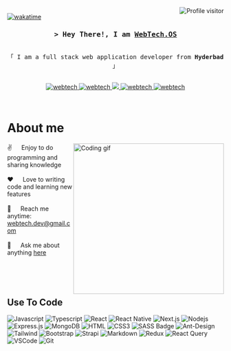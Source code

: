
<!--
<h2 align="center">
  Welcome to WebTech>OS World!
  <img src="https://media.giphy.com/media/hvRJCLFzcasrR4ia7z/giphy.gif" width="28">
</h2>
-->

<!--
<p align="center">
  <a href="https://github.com/webtech"><img src="https://readme-typing-svg.herokuapp.com/?lines=Self%20Taught%20Programmer;Front%20End%20Developer;1.5%2B%20years%20of%20coding%20experience;Always%20learning%20new%20things&center=true&width=380&height=45"></a>
</p>

 -->

 <a href="https://komarev.com/ghpvc/?username=webtechos">
    <img align="right" src="https://komarev.com/ghpvc/?username=webtech&label=Visitors&color=0e75b6&style=flat" alt="Profile visitor" />
  </a>
  
  
  [![wakatime](https://wakatime.com/badge/user/eebb3dd8-d9b2-40de-9b88-6fd6cac99dbc.svg)](https://wakatime.com/@eebb3dd8-d9b2-40de-9b88-6fd6cac99dbc)
  
  <!-- Intro  -->
  <h3 align="center">
          <samp>&gt; Hey There!, I am
                  <b><a target="_blank" href="https://webtech.com">WebTech.OS</a></b>
          </samp>
  </h3>
  
  
  <p align="center"> 
    <samp>
      <a href="https://www.google.com/search?q=WebTech.OS"></a>
      <br>
      「 I am a full stack web application developer from <b>Hyderbad</b> 」
      <br>
      <br>
    </samp>
  </p>
  
  <p align="center">
   <a href="https://webtech.com" target="blank">
    <img src="https://img.shields.io/badge/Website-DC143C?style=for-the-badge&logo=medium&logoColor=white" alt="webtech" />
   </a>
   <a href="https://linkedin.com/in/al-siam" target="_blank">
    <img src="https://img.shields.io/badge/LinkedIn-0077B5?style=for-the-badge&logo=linkedin&logoColor=white" alt="webtech"/>
   </a>
   <!-- <a href="https://dev.to/webtech" target="_blank">
    <img src="https://img.shields.io/badge/dev.to-0A0A0A?style=for-the-badge&logo=dev.to&logoColor=white" alt="webtech" />
   </a> -->
   <a href="https://twitter.com/_webtech" target="_blank">
    <img src="https://img.shields.io/badge/Twitter-1DA1F2?style=for-the-badge&logo=twitter&logoColor=white" />
   </a>
   <a href="https://instagram.com/_webtech" target="_blank">
    <img src="https://img.shields.io/badge/Instagram-fe4164?style=for-the-badge&logo=instagram&logoColor=white" alt="webtech" />
   </a> 
   <a href="https://facebook.com/webtech.dev" target="_blank">
    <img src="https://img.shields.io/badge/Facebook-20BEFF?&style=for-the-badge&logo=facebook&logoColor=white" alt="webtech"  />
    </a> 
  </p>
  <br />
  
  <!-- About Section -->
   # About me
   
  <p>
   <img align="right" width="350" src="/assets/programmer.gif" alt="Coding gif" />
    
   ✌️ &emsp; Enjoy to do programming and sharing knowledge <br/><br/>
   ❤️ &emsp; Love to writing code and learning new features<br/><br/>
   📧 &emsp; Reach me anytime: webtech.dev@gmail.com<br/><br/>
   💬 &emsp; Ask me about anything [here](https://github.com/webtech/webtech/issues)
  
  </p>
  
  <br/>
  <br/>
  <br/>
  
  ## Use To Code
  
  ![Javascript](https://img.shields.io/badge/Javascript-F0DB4F?style=for-the-badge&labelColor=black&logo=javascript&logoColor=F0DB4F)
  ![Typescript](https://img.shields.io/badge/Typescript-007acc?style=for-the-badge&labelColor=black&logo=typescript&logoColor=007acc)
  ![React](https://img.shields.io/badge/-React-61DBFB?style=for-the-badge&labelColor=black&logo=react&logoColor=61DBFB)
  ![React Native](https://img.shields.io/badge/React_Native-20232A?style=for-the-badge&logo=react&logoColor=61DAFB)
  ![Next.js](https://img.shields.io/badge/next.js-000000?style=for-the-badge&logo=nextdotjs&logoColor=white)
  ![Nodejs](https://img.shields.io/badge/Nodejs-3C873A?style=for-the-badge&labelColor=black&logo=node.js&logoColor=3C873A)
  ![Express.js](https://img.shields.io/badge/Express.js-000000?style=for-the-badge&logo=express&logoColor=white)
  ![MongoDB](https://img.shields.io/badge/MongoDB-4EA94B?style=for-the-badge&logo=mongodb&logoColor=white)
  ![HTML](https://img.shields.io/badge/HTML5-E34F26?style=for-the-badge&logo=html5&logoColor=white)
  ![CSS3](https://img.shields.io/badge/CSS3-1572B6?style=for-the-badge&logo=css3&logoColor=white)
  ![SASS Badge](https://img.shields.io/badge/Sass-CC6699?style=for-the-badge&logo=sass&logoColor=white)
  ![Ant-Design](https://img.shields.io/badge/AntDesign-0170FE?style=for-the-badge&logo=antdesign&logoColor=white)
  ![Tailwind](https://img.shields.io/badge/Tailwind_CSS-092749?style=for-the-badge&logo=tailwindcss&logoColor=06B6D4&labelColor=000000)
  ![Bootstrap](https://img.shields.io/badge/Bootstrap-563D7C?style=for-the-badge&logo=bootstrap&logoColor=white)
  ![Strapi](https://img.shields.io/badge/strapi-2E7EEA?style=for-the-badge&logo=strapi&logoColor=white)
  ![Markdown](https://img.shields.io/badge/Markdown-000000?style=for-the-badge&logo=markdown&logoColor=white)
  ![Redux](https://img.shields.io/badge/Redux-593D88?style=for-the-badge&logo=redux&logoColor=white)
  ![React Query](https://img.shields.io/badge/-React_Query-FF4154?style=for-the-badge&logo=react%20query&logoColor=white)
  ![VSCode](https://img.shields.io/badge/Visual_Studio-0078d7?style=for-the-badge&logo=visual%20studio&logoColor=white)
  ![Git](https://img.shields.io/badge/Git-F05032?style=for-the-badge&logo=git&logoColor=white)
  
  <br/>
  
<!--  ## Top Open Source -
  [![iTasks](https://github-readme-stats.vercel.app/api/pin/?username=webtech&repo=itasks&border_color=7F3FBF&bg_color=0D1117&title_color=C9D1D9&text_color=8B949E&icon_color=7F3FBF)](https://github.com/webtech/itasks)
  [![urFolio](https://github-readme-stats.vercel.app/api/pin/?username=webtech&repo=urfolio&border_color=7F3FBF&bg_color=0D1117&title_color=C9D1D9&text_color=8B949E&icon_color=7F3FBF)](https://github.com/webtech/urfolio)
  [![Web Projects](https://github-readme-stats.vercel.app/api/pin/?username=webtech&repo=web-projects&border_color=7F3FBF&bg_color=0D1117&title_color=C9D1D9&text_color=8B949E&icon_color=7F3FBF)](https://github.com/webtech/web-projects)
  [![Al Siam Readme](https://github-readme-stats.vercel.app/api/pin/?username=webtech&repo=webtech&border_color=7F3FBF&bg_color=0D1117&title_color=C9D1D9&text_color=8B949E&icon_color=7F3FBF)](https://github.com/webtech/webtech)
  
  <p align="left">
    <a href="https://github.com/webtech?tab=repositories" target="_blank"><img alt="All Repositories" title="All Repositories" src="https://img.shields.io/badge/-All%20Repos-2962FF?style=for-the-badge&logo=koding&logoColor=white"/></a>
  </p>
  
  <br/>
  <hr/>
  <br/>
  
  <p align="center">
    <a href="https://github.com/webtechos">
      <img src="https://github-readme-streak-stats.herokuapp.com/?user=webtech&theme=radical&border=7F3FBF&background=0D1117" alt="Saif's GitHub streak"/>
    </a>
  </p>
  
  <p align="center">
    <a href="https://github.com/webtechos">
      <img src="https://github-profile-summary-cards.vercel.app/api/cards/profile-details?username=webtech&theme=radical" alt="Al Siam's GitHub Contribution"/>
    </a>
  </p>
  
  <a> 
      <a href="https://github.com/webtechos"><img alt="Al Siam's Github Stats" src="https://denvercoder1-github-readme-stats.vercel.app/api?username=webtech&show_icons=true&count_private=true&theme=react&border_color=7F3FBF&bg_color=0D1117&title_color=F85D7F&icon_color=F8D866" height="192px" width="49.5%"/></a>
    <a href="https://github.com/webtech"><img alt="Al Siam's Top Languages" src="https://denvercoder1-github-readme-stats.vercel.app/api/top-langs/?username=webtech&langs_count=8&layout=compact&theme=react&border_color=7F3FBF&bg_color=0D1117&title_color=F85D7F&icon_color=F8D866" height="192px" width="49.5%"/></a>
    <br/>
  </a>
  -->
  
